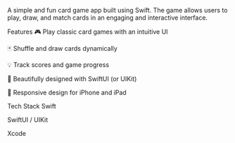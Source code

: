 A simple and fun card game app built using Swift. The game allows users to play, draw, and match cards in an engaging and interactive interface.

Features
🎮 Play classic card games with an intuitive UI

🃏 Shuffle and draw cards dynamically

💡 Track scores and game progress

🎨 Beautifully designed with SwiftUI (or UIKit)

📱 Responsive design for iPhone and iPad

Tech Stack
Swift

SwiftUI / UIKit

Xcode
